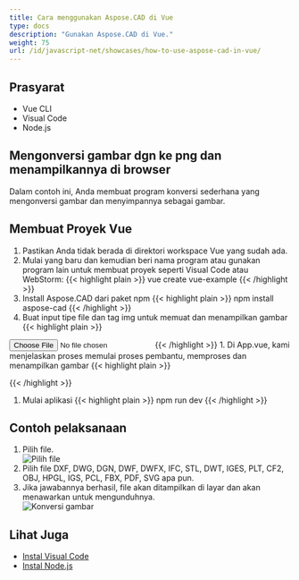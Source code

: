 ```yaml
---
title: Cara menggunakan Aspose.CAD di Vue
type: docs
description: "Gunakan Aspose.CAD di Vue."
weight: 75
url: /id/javascript-net/showcases/how-to-use-aspose-cad-in-vue/
---
```


## Prasyarat
- Vue CLI
- Visual Code
- Node.js

## Mengonversi gambar dgn ke png dan menampilkannya di browser

Dalam contoh ini, Anda membuat program konversi sederhana yang mengonversi gambar dan menyimpannya sebagai gambar.

## Membuat Proyek Vue

1. Pastikan Anda tidak berada di direktori workspace Vue yang sudah ada.
1. Mulai yang baru dan kemudian beri nama program atau gunakan program lain untuk membuat proyek seperti Visual Code atau WebStorm:
{{< highlight plain >}}
vue create vue-example
{{< /highlight >}}
1. Install Aspose.CAD dari paket npm
{{< highlight plain >}}
npm install aspose-cad
{{< /highlight >}}
1. Buat input tipe file dan tag img untuk memuat dan menampilkan gambar
{{< highlight plain >}}
<input id="file" type="file">
<img id="image" />
{{< /highlight >}}
1. Di App.vue, kami menjelaskan proses memulai proses pembantu, memproses dan menampilkan gambar
{{< highlight plain >}}
<script>
import {Drawing, PngOptions} from "aspose-cad";

export default{
  beforeCreate: function () {
    // perlu untuk memulai proses perakitan
    let recaptchaScript = document.createElement('script')
    recaptchaScript.setAttribute('src', '/node_modules/aspose-cad/dotnet.js')
    document.head.appendChild(recaptchaScript)

    let dotnet;
  },
  mounted() {
    window.addEventListener('load', this.onWindowLoad)
  },
  methods: {
    async onWindowLoad() {
      
      console.log("memuat WASM...");
      await dotnet.boot();
      console.log("WASM dimuat");

      document.querySelector('input').addEventListener('change', function() {
            const reader = new FileReader();
            reader.onload = function() {

              let arrayBuffer = this.result;
              let array = new Uint8Array(arrayBuffer);

              // MUAT
              let file = Image.load(array);
              console.log(file);

              // SIMPAN
              let exportedFilePromise = Image.save(array, new PngOptions());
              exportedFilePromise.then(exportedFile => {
                console.log(exportedFile);

                let urlCreator = window.URL || window.webkitURL;
                let blob = new Blob([exportedFile], { type: 'application/octet-stream' });
                let imageUrl = urlCreator.createObjectURL(blob);
                document.querySelector("#image").src = imageUrl;
              });
            }

            reader.readAsArrayBuffer(this.files[0]);
          },
          false);
    },
  },
}
</script>

<template>
  <header>
    <img alt="Logo Vue" class="logo" src="./assets/logo.svg" width="125" height="125" />
    <p>Contoh aspose.cad untuk Vue.</p>
  </header>

  <main>
    <input id="file" type="file">
    <br/>
    <img id="image" />
  </main>
</template>

<style scoped>
header {
  line-height: 1.5;
}
main{
  text-align: center;
}

.logo {
  display: block;
  margin: 0 auto 2rem;
}

@media (min-width: 1024px) {
  header {
    display: flex;
    place-items: center;
    padding-right: calc(var(--section-gap) / 2);
  }


  header .wrapper {
    display: flex;
    place-items: flex-start;
    flex-wrap: wrap;
  }
}
</style>
{{< /highlight >}}
1. Mulai aplikasi
{{< highlight plain >}}
npm run dev
{{< /highlight >}}

## Contoh pelaksanaan

1. Pilih file.<br>
![Pilih file](/cad/_assets/javascript-net/vue/choose-file.png)<br>
1. Pilih file DXF, DWG, DGN, DWF, DWFX, IFC, STL, DWT, IGES, PLT, CF2, OBJ, HPGL, IGS, PCL, FBX, PDF, SVG apa pun.
1. Jika jawabannya berhasil, file akan ditampilkan di layar dan akan menawarkan untuk mengunduhnya.<br>
![Konversi gambar](/cad/_assets/javascript-net/vue/convert-image.png)<br>

## Lihat Juga

- [Instal Visual Code](https://code.visualstudio.com/)
- [Instal Node.js](https://nodejs.org/en/)
